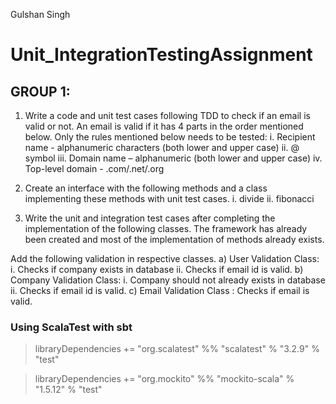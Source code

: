 Gulshan Singh

# Unit_IntegrationTestingAssignment
## GROUP 1:

1. Write a code and unit test cases following TDD to check if an email is valid or not. An email is valid if it has 4 parts in the order mentioned below. Only the rules mentioned below needs to be tested:
    i. Recipient name -  alphanumeric characters (both lower and upper case)
    ii. @ symbol
    iii. Domain name – alphanumeric (both lower and upper case)
    iv. Top-level domain - .com/.net/.org

2. Create an interface with the following methods and a class implementing these methods with unit test cases.
    i. divide
    ii. fibonacci

3. Write the unit and integration test cases after completing the implementation of the following classes. The framework has already been created and most of the implementation of methods already exists.

Add the following validation in respective classes.
        a) User Validation Class: 
            i. Checks if company exists in database
            ii. Checks if email id is valid.
        b) Company Validation Class: 
            i. Company should not already exists in database
            ii. Checks if email id is valid.
        c) Email Validation Class : Checks if email is valid.
        
### Using ScalaTest with sbt

> libraryDependencies += "org.scalatest" %% "scalatest" % "3.2.9" % "test"

> libraryDependencies += "org.mockito" %% "mockito-scala" % "1.5.12" % "test"
